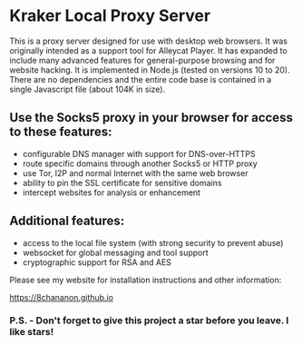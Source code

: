 # Kraker Local Proxy Server

This is a proxy server designed for use with desktop web browsers. It was originally intended as a support tool for Alleycat Player. It has expanded to include many advanced features for general-purpose browsing and for website hacking. It is implemented in Node.js (tested on versions 10 to 20). There are no dependencies and the entire code base is contained in a single Javascript file (about 104K in size).

## Use the Socks5 proxy in your browser for access to these features:

- configurable DNS manager with support for DNS-over-HTTPS
- route specific domains through another Socks5 or HTTP proxy
- use Tor, I2P and normal Internet with the same web browser
- ability to pin the SSL certificate for sensitive domains
- intercept websites for analysis or enhancement

## Additional features:

- access to the local file system (with strong security to prevent abuse)
- websocket for global messaging and tool support
- cryptographic support for RSA and AES

Please see my website for installation instructions and other information:

https://8chananon.github.io

### P.S. - Don't forget to give this project a star before you leave. I like stars!
